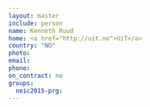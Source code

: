 ```yaml
---
layout: master
include: person
name: Kenneth Ruud
home: <a href="http://uit.no">UiT</a>
country: "NO"
photo:
email:
phone:
on_contract: no
groups:
  neic2015-prg:
---
```

